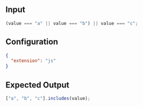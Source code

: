 
## Input
```javascript input
(value === "a" || value === "b") || value === "c";
```

## Configuration
```json configuration
{
  "extension": "js"
}
```

## Expected Output
```javascript expected output
["a", "b", "c"].includes(value);
```
